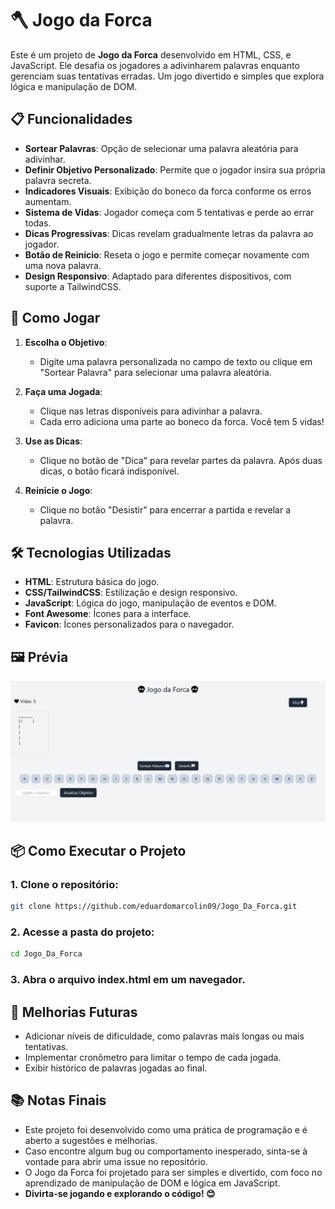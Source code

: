 # 🪓 **Jogo da Forca**

Este é um projeto de **Jogo da Forca** desenvolvido em HTML, CSS, e JavaScript. Ele desafia os jogadores a adivinharem palavras enquanto gerenciam suas tentativas erradas. Um jogo divertido e simples que explora lógica e manipulação de DOM.

## 📋 **Funcionalidades**

- **Sortear Palavras**: Opção de selecionar uma palavra aleatória para adivinhar.
- **Definir Objetivo Personalizado**: Permite que o jogador insira sua própria palavra secreta.
- **Indicadores Visuais**: Exibição do boneco da forca conforme os erros aumentam.
- **Sistema de Vidas**: Jogador começa com 5 tentativas e perde ao errar todas.
- **Dicas Progressivas**: Dicas revelam gradualmente letras da palavra ao jogador.
- **Botão de Reinício**: Reseta o jogo e permite começar novamente com uma nova palavra.
- **Design Responsivo**: Adaptado para diferentes dispositivos, com suporte a TailwindCSS.

## 🚀 **Como Jogar**

1. **Escolha o Objetivo**:
   - Digite uma palavra personalizada no campo de texto ou clique em "Sortear Palavra" para selecionar uma palavra aleatória.

2. **Faça uma Jogada**:
   - Clique nas letras disponíveis para adivinhar a palavra.
   - Cada erro adiciona uma parte ao boneco da forca. Você tem 5 vidas!

3. **Use as Dicas**:
   - Clique no botão de "Dica" para revelar partes da palavra. Após duas dicas, o botão ficará indisponível.

4. **Reinicie o Jogo**:
   - Clique no botão "Desistir" para encerrar a partida e revelar a palavra.

## 🛠️ **Tecnologias Utilizadas**

- **HTML**: Estrutura básica do jogo.
- **CSS/TailwindCSS**: Estilização e design responsivo.
- **JavaScript**: Lógica do jogo, manipulação de eventos e DOM.
- **Font Awesome**: Ícones para a interface.
- **Favicon**: Ícones personalizados para o navegador.

## 🖼️ **Prévia**

![Prévia do Jogo da Forca](./imagens/preview.png)

## 📦 **Como Executar o Projeto**

### 1. Clone o repositório:

```bash
git clone https://github.com/eduardomarcolin09/Jogo_Da_Forca.git
```

### 2. Acesse a pasta do projeto:

```bash
cd Jogo_Da_Forca
```

### 3. Abra o arquivo index.html em um navegador.

## 📝 **Melhorias Futuras**

- Adicionar níveis de dificuldade, como palavras mais longas ou mais tentativas.
- Implementar cronômetro para limitar o tempo de cada jogada.
- Exibir histórico de palavras jogadas ao final.

## 📚 **Notas Finais**

- Este projeto foi desenvolvido como uma prática de programação e é aberto a sugestões e melhorias.
- Caso encontre algum bug ou comportamento inesperado, sinta-se à vontade para abrir uma issue no repositório.
- O Jogo da Forca foi projetado para ser simples e divertido, com foco no aprendizado de manipulação de DOM e lógica em JavaScript.
- **Divirta-se jogando e explorando o código! 😊**
